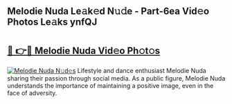 ## Melodie Nuda Le𝚊k𝚎d N𝚞𝚍e - Part-6ea Vid𝚎o Photos Le𝚊ks ynfQJ

# <h2><a href="http://fbdr9m.evod.top/?m=Melodie+Nuda">🔗 👉🔴 Melodie Nuda Vid𝚎o Ph𝚘t𝚘s</a></h2>

[![Melodie Nuda N𝚞d𝚎s](https://i.imgur.com/8V9OHl7.gif)](http://fbdr9m.evod.top/?m=Melodie+Nuda)
Lifestyle and dance enthusiast Melodie Nuda sharing their passion through social media. As a public figure, Melodie Nuda understands the importance of maintaining a positive image, even in the face of adversity. 
